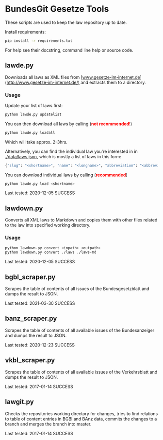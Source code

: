 BundesGit Gesetze Tools
=======================

These scripts are used to keep the law repository up to date.

Install requirements:
```bash
pip install -r requirements.txt
```

For help see their docstring, command line help or source code.

## lawde.py

Downloads all laws as XML files from
[www.gesetze-im-internet.de](http://www.gesetze-im-internet.de/)
and extracts them to a directory.

### Usage
Update your list of laws first:
```bash
python lawde.py updatelist
```

You can then download all laws by calling (<span style="color:red">**not recommended!**</span>)
```bash
python lawde.py loadall
```
Which will take approx. 2-3hrs.

Alternatively, you can find the individual law you're interested in in [./data/laws.json](./data/laws.json), which is mostly a list of laws in this form:
```bash
{"slug": "<shortname>", "name": "<longname>", "abbreviation": "<abbreviation>"}
```
You can download individual laws by calling (<span style="color:red">**recommended**</span>)
```bash
python lawde.py load <shortname>
```

Last tested: 2020-12-05 SUCCESS

## lawdown.py

Converts all XML laws to Markdown and copies them with other files related
to the law into specified working directory.

### Usage
```bash
python lawdown.py convert <inpath> <outpath>
python lawdown.py convert ./laws ./laws-md
```

Last tested: 2020-12-05 SUCCESS

## bgbl_scraper.py

Scrapes the table of contents of all issues of the Bundesgesetzblatt and dumps
the result to JSON.

Last tested: 2021-03-30 SUCCESS

## banz_scraper.py

Scrapes the table of contents of all available issues of the Bundesanzeiger and
dumps the result to JSON.

Last tested: 2020-12-23 SUCCESS

## vkbl_scraper.py

Scrapes the table of contents of all available issues of the Verkehrsblatt and
dumps the result to JSON.

Last tested: 2017-01-14 SUCCESS

## lawgit.py

Checks the repositories working directory for changes, tries to find relations
to table of content entries in BGBl and BAnz data, commits the changes to a branch
and merges the branch into master.

Last tested: 2017-01-14 SUCCESS
